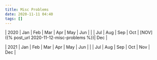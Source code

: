 ```yaml
---
title: Misc Problems
date: 2020-11-11 04:40
tags: []
---
```


| 2020 | Jan | Feb | Mar | Apr | May | Jun |
| | Jul | Aug | Sep | Oct | [NOV]({% post_url 2020-11-12-misc-problems %})| Dec |

| 2021 | Jan | Feb | Mar | Apr | May | Jun |
| | Jul | Aug | Sep | Oct | Nov | Dec |

